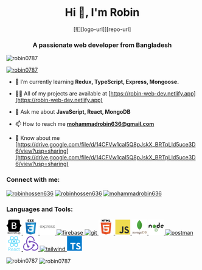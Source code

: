 <h1 align="center">Hi 👋, I'm Robin</h1>
<div align="center">[![][logo-url]][repo-url]</div>
<h3 align="center">A passionate web developer from Bangladesh</h3>

<p align="left"> <img src="https://komarev.com/ghpvc/?username=robin0787&label=Profile%20views&color=0e75b6&style=flat" alt="robin0787" /> </p>

<p align="left"> <a href="https://github.com/ryo-ma/github-profile-trophy"><img src="https://github-profile-trophy.vercel.app/?username=robin0787" alt="robin0787" /></a> </p>

- 🌱 I’m currently learning **Redux, TypeScript, Express, Mongoose.**

- 👨‍💻 All of my projects are available at [https://robin-web-dev.netlify.app](https://robin-web-dev.netlify.app)

- 💬 Ask me about **JavaScript, React, MongoDB**

- 📫 How to reach me **mohammadrobin636@gmail.com**

- 📄 Know about me [https://drive.google.com/file/d/14CFVw1cal5Q8pJskX_BRTpLId5uce3D6/view?usp=sharing](https://drive.google.com/file/d/14CFVw1cal5Q8pJskX_BRTpLId5uce3D6/view?usp=sharing)

<h3 align="left">Connect with me:</h3>
<p align="left">
<a href="https://twitter.com/robinhossen636" target="blank"><img align="center" src="https://raw.githubusercontent.com/rahuldkjain/github-profile-readme-generator/master/src/images/icons/Social/twitter.svg" alt="robinhossen636" height="30" width="40" /></a>
<a href="https://fb.com/robinhossen636" target="blank"><img align="center" src="https://raw.githubusercontent.com/rahuldkjain/github-profile-readme-generator/master/src/images/icons/Social/facebook.svg" alt="robinhossen636" height="30" width="40" /></a>
<a href="https://www.leetcode.com/mohammadrobin636" target="blank"><img align="center" src="https://raw.githubusercontent.com/rahuldkjain/github-profile-readme-generator/master/src/images/icons/Social/leet-code.svg" alt="mohammadrobin636" height="30" width="40" /></a>
</p>

<h3 align="left">Languages and Tools:</h3>
<p align="left"> <a href="https://getbootstrap.com" target="_blank" rel="noreferrer"> <img src="https://raw.githubusercontent.com/devicons/devicon/master/icons/bootstrap/bootstrap-plain-wordmark.svg" alt="bootstrap" width="40" height="40"/> </a> <a href="https://www.w3schools.com/css/" target="_blank" rel="noreferrer"> <img src="https://raw.githubusercontent.com/devicons/devicon/master/icons/css3/css3-original-wordmark.svg" alt="css3" width="40" height="40"/> </a> <a href="https://expressjs.com" target="_blank" rel="noreferrer"> <img src="https://raw.githubusercontent.com/devicons/devicon/master/icons/express/express-original-wordmark.svg" alt="express" width="40" height="40"/> </a> <a href="https://firebase.google.com/" target="_blank" rel="noreferrer"> <img src="https://www.vectorlogo.zone/logos/firebase/firebase-icon.svg" alt="firebase" width="40" height="40"/> </a> <a href="https://git-scm.com/" target="_blank" rel="noreferrer"> <img src="https://www.vectorlogo.zone/logos/git-scm/git-scm-icon.svg" alt="git" width="40" height="40"/> </a> <a href="https://www.w3.org/html/" target="_blank" rel="noreferrer"> <img src="https://raw.githubusercontent.com/devicons/devicon/master/icons/html5/html5-original-wordmark.svg" alt="html5" width="40" height="40"/> </a> <a href="https://developer.mozilla.org/en-US/docs/Web/JavaScript" target="_blank" rel="noreferrer"> <img src="https://raw.githubusercontent.com/devicons/devicon/master/icons/javascript/javascript-original.svg" alt="javascript" width="40" height="40"/> </a> <a href="https://www.mongodb.com/" target="_blank" rel="noreferrer"> <img src="https://raw.githubusercontent.com/devicons/devicon/master/icons/mongodb/mongodb-original-wordmark.svg" alt="mongodb" width="40" height="40"/> </a> <a href="https://nodejs.org" target="_blank" rel="noreferrer"> <img src="https://raw.githubusercontent.com/devicons/devicon/master/icons/nodejs/nodejs-original-wordmark.svg" alt="nodejs" width="40" height="40"/> </a> <a href="https://postman.com" target="_blank" rel="noreferrer"> <img src="https://www.vectorlogo.zone/logos/getpostman/getpostman-icon.svg" alt="postman" width="40" height="40"/> </a> <a href="https://reactjs.org/" target="_blank" rel="noreferrer"> <img src="https://raw.githubusercontent.com/devicons/devicon/master/icons/react/react-original-wordmark.svg" alt="react" width="40" height="40"/> </a> <a href="https://redux.js.org" target="_blank" rel="noreferrer"> <img src="https://raw.githubusercontent.com/devicons/devicon/master/icons/redux/redux-original.svg" alt="redux" width="40" height="40"/> </a> <a href="https://tailwindcss.com/" target="_blank" rel="noreferrer"> <img src="https://www.vectorlogo.zone/logos/tailwindcss/tailwindcss-icon.svg" alt="tailwind" width="40" height="40"/> </a> <a href="https://www.typescriptlang.org/" target="_blank" rel="noreferrer"> <img src="https://raw.githubusercontent.com/devicons/devicon/master/icons/typescript/typescript-original.svg" alt="typescript" width="40" height="40"/> </a> </p>

<p><img align="left" src="https://github-readme-stats.vercel.app/api/top-langs?username=robin0787&show_icons=true&locale=en&layout=compact" alt="robin0787" /></p>

<p>&nbsp;<img align="center" src="https://github-readme-stats.vercel.app/api?username=robin0787&show_icons=true&locale=en" alt="robin0787" /></p>



[logo-url]: https://raw.githubusercontent.com/saadeghi/files/main/daisyui/logo-4.svg
